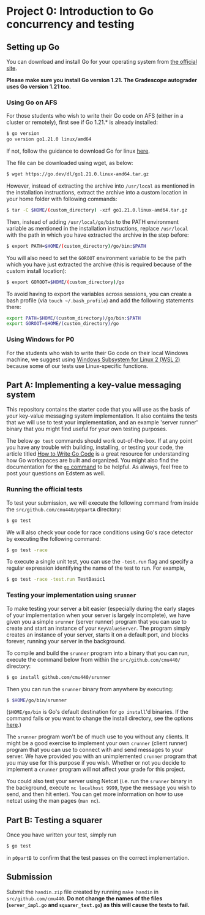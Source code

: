 Project 0: Introduction to Go concurrency and testing
==

## Setting up Go

You can download and install Go for your operating system from [the official site](https://golang.org/doc/install).

**Please make sure you install Go version 1.21. The Gradescope autograder uses Go version 1.21 too.**

### Using Go on AFS

For those students who wish to write their Go code on AFS (either in a cluster or remotely), first see if Go 1.21.* is already installed:

```bash
$ go version
go version go1.21.0 linux/amd64
```

If not, follow the guidance to download Go for linux [here](https://golang.org/doc/install).

The file can be downloaded using wget, as below:

```bash
$ wget https://go.dev/dl/go1.21.0.linux-amd64.tar.gz
```

However, instead of extracting the archive into `/usr/local` as mentioned in the installation instructions, extract the 
archive into a custom location in your home folder with following commands:

```bash
$ tar -C $HOME/(custom_directory) -xzf go1.21.0.linux-amd64.tar.gz
```

Then, instead of adding `/usr/local/go/bin` to the PATH environment variable as mentioned in the
installation instructions, replace `/usr/local` with the path in which you have extracted the archive 
in the step before:

```bash
$ export PATH=$HOME/(custom_directory)/go/bin:$PATH
```

You will also need to set the `GOROOT` environment variable to be the path which you have just extracted
the archive (this is required because of the custom install location):

```bash
$ export GOROOT=$HOME/(custom_directory)/go
```

To avoid having to export the variables across sessions, you can create a bash profile (via `touch ~/.bash_profile`) and add the following statements there:

```bash
export PATH=$HOME/(custom_directory)/go/bin:$PATH
export GOROOT=$HOME/(custom_directory)/go
```

### Using Windows for P0
For the students who wish to write their Go code on their local Windows machine, we suggest using [Windows Subsystem for Linux 2 (WSL 2)](https://docs.microsoft.com/en-us/windows/wsl/about#what-is-wsl-2) because some of our tests use Linux-specific functions.

## Part A: Implementing a key-value messaging system

This repository contains the starter code that you will use as the basis of your key-value messaging system
implementation. It also contains the tests that we will use to test your implementation,
and an example 'server runner' binary that you might find useful for your own testing purposes.

The below `go test` commands should work out-of-the-box. If at any point you have any trouble with building, installing, or testing your code, the article
titled [How to Write Go Code](https://go.dev/doc/code) is a great resource for understanding
how Go workspaces are built and organized. You might also find the documentation for the
[`go` command](http://golang.org/cmd/go/) to be helpful. As always, feel free to post your questions
on Edstem as well.

### Running the official tests

To test your submission, we will execute the following command from inside the
`src/github.com/cmu440/p0partA` directory:

```sh
$ go test
```

We will also check your code for race conditions using Go's race detector by executing
the following command:

```sh
$ go test -race
```

To execute a single unit test, you can use the `-test.run` flag and specify a regular expression
identifying the name of the test to run. For example,

```sh
$ go test -race -test.run TestBasic1
```

### Testing your implementation using `srunner`

To make testing your server a bit easier (especially during the early stages of your implementation
when your server is largely incomplete), we have given you a simple `srunner` (server runner)
program that you can use to create and start an instance of your `KeyValueServer`. The program
simply creates an instance of your server, starts it on a default port, and blocks forever,
running your server in the background.

To compile and build the `srunner` program into a binary that you can run, execute the
command below from within the `src/github.com/cmu440/` directory:

```bash
$ go install github.com/cmu440/srunner
```

Then you can run the `srunner` binary from anywhere by executing:

```bash
$ $HOME/go/bin/srunner
```

(`$HOME/go/bin` is Go's default destination for `go install`'d binaries. If the command fails or you want to change the install directory, see the options [here](https://go.dev/doc/code#Command).)

The `srunner` program won't be of much use to you without any clients. It might be a good exercise
to implement your own `crunner` (client runner) program that you can use to connect with and send
messages to your server. We have provided you with an unimplemented `crunner` program that you may
use for this purpose if you wish. Whether or not you decide to implement a `crunner` program will not
affect your grade for this project.

You could also test your server using Netcat (i.e. run the `srunner`
binary in the background, execute `nc localhost 9999`, type the message you wish to send, and then
hit enter). You can get more information on how to use netcat using the man pages (`man nc`).

## Part B: Testing a squarer

Once you have written your test, simply run

```sh
$ go test
```

in `p0partB` to confirm that the test passes on the correct implementation.

## Submission

Submit the `handin.zip` file created by running `make handin` in `src/github.com/cmu440`. **Do not change the names of the files (`server_impl.go` and `squarer_test.go`) as this will cause the tests to fail.**
